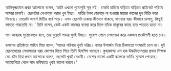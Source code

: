 আনিসুজ্জামান প্রথম আলোকে বলেন, ‘আমি এখনো পুরোপুরি সুস্থ নই। চাকরি হারিয়ে বাড়িতে বাড়িতে প্রাইভেট পড়িয়ে সংসার চালাই। ছেলেটার লেখাপড়া করার খুব ইচ্ছা। ভর্তির টাকা জোগাড় না হওয়ায় মায়ের কানের দুল বিক্রি করে দিয়েছে। মেয়েটা অনার্স দ্বিতীয় বর্ষে পড়ে। এখন ছেলেটা ঢাকায় কীভাবে থাকবে, খাওয়ার খরচ কীভাবে চালামু, কিছুই ভাবতে পারতেছি না।’ তিনি বলেন, কেউ একটা কাজের ব্যবস্থা করে দিলে তাঁকে মানুষের কাছে হাত পাততে হতো না।

সাদ আবরাহ মুঠোফোনে বলে, তার বুয়েটে পড়ার খুবই ইচ্ছা। সুযোগ পেলে লেখাপড়া করে একজন প্রকৌশলী হতে চায়।

ডপসের প্রতিষ্ঠাতা শাহিন মিয়া বলেন, ‘সাদের পরিবার খুবই দরিদ্র। বাবার উপার্জন দিয়ে ঠিকমতো সংসারই চলে না। দুই ছেলেমেয়ের লেখাপড়ার খরচ জোগান দিতে গিয়ে তিনি হিমশিম খাচ্ছেন। কুহাকান্দা এস হক উচ্চবিদ্যালয়ের প্রধান শিক্ষক মো. চাঁন মিয়া প্রথম আলোকে বলেন, ছেলেটা খুবই মেধাবী। দেশের ভালো একটি কলেজে ভর্তির সুযোগ পেয়েছে। সহযোগিতা পেলে সাদ ভবিষ্যতে খুবই ভালো করবে।’
